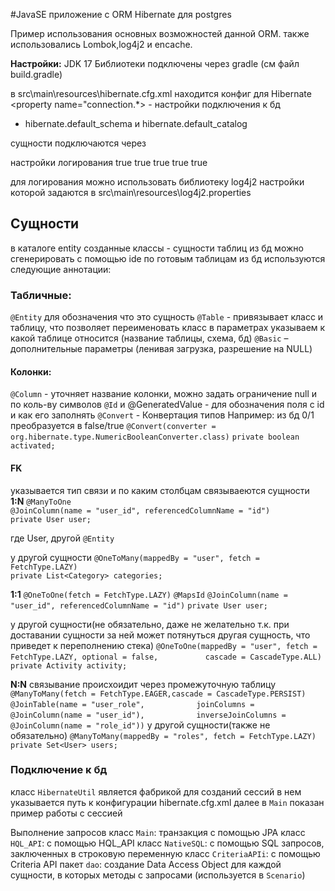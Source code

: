 #JavaSE приложение с ORM Hibernate для postgres

Пример использования основных возможностей данной ORM.
также использовались Lombok,log4j2 и encache.

**Настройки:**
JDK 17
Библиотеки подключены через gradle (см файл build.gradle)

в src\main\resources\hibernate.cfg.xml
находится конфиг для Hibernate
<property name="connection.*> - настройки подключения к бд
+ hibernate.default_schema и hibernate.default_catalog

сущности подключаются через <mapping class=""/>

настройки логирования
<property name="hibernate.show_sql">true</property>
<property name="hibernate.format_sql">true</property>
<property name="hibernate.highlight_sql">true</property>
<property name="hibernate.use_sql_comments">true</property>
<property name="hibernate.hibernate.session.events.log">true</property>

для логирования можно использовать библиотеку log4j2
настройки которой задаются в
src\main\resources\log4j2.properties


## Сущности
в каталоге entity созданные классы - сущности таблиц из бд
можно сгенерировать с помощью ide по готовым таблицам из бд
используются следующие аннотации:

### Табличные:
`@Entity` для обозначения что это сущность
`@Table` -  привязывает класс и таблицу, что позволяет переименовать класс в параметрах указываем к какой таблице относится (название таблицы, схема, бд)
`@Basic` – дополнительные параметры (ленивая загрузка, разрешение на NULL)


#### Колонки:
`@Column` - уточняет название колонки, можно задать ограничение null и по коль-ву символов
`@Id` и @GeneratedValue - для обозначения поля с id и как его заполнять
`@Convert` - Конвертация типов
Например: из бд 0/1 преобразуется в false/true
`@Convert(converter = org.hibernate.type.NumericBooleanConverter.class)`
`private boolean activated;`

#### FK
указывается тип связи и по каким столбцам связываеются сущности
**1:N**
`@ManyToOne`  
`@JoinColumn(name = "user_id", referencedColumnName = "id")`  
`private User user;`

где User, другой `@Entity`

у другой сущности
`@OneToMany(mappedBy = "user", fetch = FetchType.LAZY)`  
`private List<Category> categories;`

**1:1**
`@OneToOne(fetch = FetchType.LAZY)`
`@MapsId`
`@JoinColumn(name = "user_id", referencedColumnName = "id")`
`private User user;`

у другой сущности(не обязательно, даже не желательно 
т.к. при доставании сущности за ней может потянуться другая сущность, что приведет к переполнению стека)
`@OneToOne(mappedBy = "user", fetch = FetchType.LAZY, optional = false,`
`          cascade = CascadeType.ALL)`
`private Activity activity;`


**N:N**
связывание происхоидит через промежуточную таблицу
`@ManyToMany(fetch = FetchType.EAGER,cascade = CascadeType.PERSIST)`
`@JoinTable(name = "user_role",`
`           joinColumns = @JoinColumn(name = "user_id"),`
`           inverseJoinColumns = @JoinColumn(name = "role_id"))`
у другой сущности(также не обязательно)
`@ManyToMany(mappedBy = "roles", fetch = FetchType.LAZY)`
`private Set<User> users;`



### Подключение к бд
класс `HibernateUtil` является фабрикой для созданий сессий
в нем указывается путь к конфигурации hibernate.cfg.xml
далее в `Main` показан пример работы с сессией

Выполнение запросов
класс `Main`: транзакция c помощью JPA
класс `HQL_API`: c помощью HQL_API
класс `NativeSQL`: с помощью SQL запросов, заключенных в строковую переменную
класс `CriteriaAPIi`: с помощью Criteria API
пакет `dao`: создание Data Access Object для каждой сущности, в которых методы с запросами
(используется в `Scenario`)